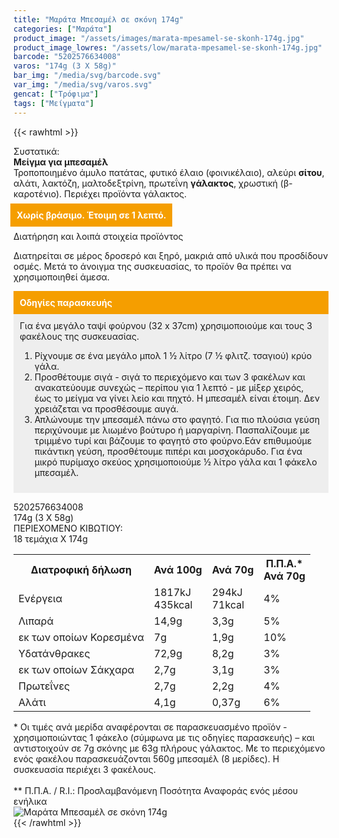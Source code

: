 ```yaml
---
title: "Μαράτα Μπεσαμέλ σε σκόνη 174g"
categories: ["Μαράτα"]
product_image: "/assets/images/marata-mpesamel-se-skonh-174g.jpg"
product_image_lowres: "/assets/low/marata-mpesamel-se-skonh-174g.jpg"
barcode: "5202576634008"
varos: "174g (3 X 58g)"
bar_img: "/media/svg/barcode.svg"
var_img: "/media/svg/varos.svg"
gencat: ["Τρόφιμα"]
tags: ["Μείγματα"]
---
```

{{< rawhtml >}}

<div class="sload320"><div class="product"><div id="sistatika">Συστατικά:</div><div class="alltext"><b>Μείγμα για μπεσαμέλ</b><br>Τροποποιημένο άμυλο πατάτας, φυτικό έλαιο (φοινικέλαιο), αλεύρι <b>σίτου</b>, αλάτι, λακτόζη, μαλτοδεξτρίνη, πρωτεΐνη <b>γάλακτος</b>, χρωστική (β-καροτένιο). Περιέχει προϊόντα γάλακτος.<br><br><b style="padding:10px;background:#f59e00;margin-left:-5px;color:#fff">Χωρίς βράσιμο. Έτοιμη σε 1 λεπτό.</b><br><br></div><div id="loipa">Διατήρηση και λοιπά στοιχεία προϊόντος</div><p>Διατηρείται σε μέρος δροσερό και ξηρό, μακριά από υλικά που προσδίδουν οσμές. Μετά το άνοιγμα της συσκευασίας, το προϊόν θα πρέπει να χρησιμοποιηθεί άμεσα.</p><p></p><div style="padding:10px;background:#f59e00;color:#fff"><b>Οδηγίες παρασκευής</b></div><div style="padding:10px;background:#eee">Για ένα μεγάλο ταψί φούρνου (32 x 37cm) χρησιμοποιούμε και τους 3 φακέλους της συσκευασίας.<br><ol><li>Ρίχνουμε σε ένα μεγάλο μπολ 1 ½ λίτρο (7 ½ φλιτζ. τσαγιού) κρύο γάλα.</li><li>Προσθέτουμε σιγά - σιγά το περιεχόμενο και των 3 φακέλων και ανακατεύουμε συνεχώς – περίπου για 1 λεπτό - με μίξερ χειρός, έως το μείγμα να γίνει λείο και πηχτό. Η μπεσαμέλ είναι έτοιμη. Δεν χρειάζεται να προσθέσουμε αυγά.</li><li>Απλώνουμε την μπεσαμέλ πάνω στο φαγητό. Για πιο πλούσια γεύση περιχύνουμε με λιωμένο βούτυρο ή μαργαρίνη. Πασπαλίζουμε με τριμμένο τυρί και βάζουμε το φαγητό στο φούρνο.Εάν επιθυμούμε πικάντικη γεύση, προσθέτουμε πιπέρι και μοσχοκάρυδο. Για ένα μικρό πυρίμαχο σκεύος χρησιμοποιούμε ½ λίτρο γάλα και 1 φάκελο μπεσαμέλ.</li></ol></div><p></p><div id="barcode"><div id="barimage1"></div><span id="bartext">5202576634008</span></div><div id="varos"><div id="varosimage1"></div><span id="varostext">174g (3 X 58g)</span></div><div id="kivotio">ΠΕΡΙΕΧΟΜΕΝΟ ΚΙΒΩΤΙΟΥ:<br>18 τεμάχια Χ 174g</div><div class="tabout"><table id="diatable"><tbody><tr><th>Διατροφική δήλωση</th><th>Ανά 100g</th><th>Ανά 70g</th><th>Π.Π.Α.*<br>Ανά 70g</th></tr><tr><td class="texr2">Ενέργεια</td><td class="texr">1817kJ<br>435kcal</td><td class="texr">294kJ<br>71kcal</td><td class="texr">4%</td></tr><tr><td class="texr2">Λιπαρά</td><td class="texr">14,9g</td><td class="texr">3,3g</td><td class="texr">5%</td></tr><tr><td class="gray">εκ των οποίων Κορεσµένα</td><td class="gray2">7g</td><td class="gray2">1,9g</td><td class="gray2">10%</td></tr><tr><td class="texr2">Yδατάνθρακες</td><td class="texr">72,9g</td><td class="texr">8,2g</td><td class="texr">3%</td></tr><tr><td class="gray">εκ των οποίων Σάκχαρα</td><td class="gray2">2,7g</td><td class="gray2">3,1g</td><td class="gray2">3%</td></tr><tr><td class="texr2">Πρωτεΐνες</td><td class="texr">2,7g</td><td class="texr">2,2g</td><td class="texr">4%</td></tr><tr><td class="texr2">Αλάτι</td><td class="texr">4,1g</td><td class="texr">0,37g</td><td class="texr">6%</td></tr></tbody></table></div><div class="alltext">* Οι τιμές ανά μερίδα αναφέρονται σε παρασκευασμένο προϊόν - χρησιμοποιώντας 1 φάκελο (σύμφωνα με τις οδηγίες παρασκευής) – και αντιστοιχούν σε 7g σκόνης με 63g πλήρους γάλακτος. Με το περιεχόμενο ενός φακέλου παρασκευάζονται 560g μπεσαμέλ (8 μερίδες). Η συσκευασία περιέχει 3 φακέλους.<br><br>** Π.Π.Α. / R.I.: Προσλαμβανόμενη Ποσότητα Αναφοράς ενός μέσου ενήλικα</div><div class="pimg"><img alt="Μαράτα Μπεσαμέλ σε σκόνη 174g" title="Μαράτα Μπεσαμέλ σε σκόνη 174g" src="/assets/images/marata-mpesamel-se-skonh-174g.jpg"></div></div></div>
{{< /rawhtml >}}


